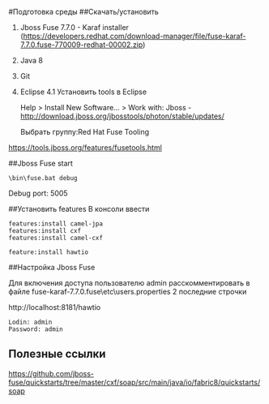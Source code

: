 #Подготовка среды
##Скачать/установить
1. Jboss Fuse 7.7.0 - Karaf installer (https://developers.redhat.com/download-manager/file/fuse-karaf-7.7.0.fuse-770009-redhat-00002.zip)
2. Java 8
3. Git
4. Eclipse
4.1 Установить tools в Eclipse
    
    Help > Install New Software… > Work with: Jboss - http://download.jboss.org/jbosstools/photon/stable/updates/
    
    Выбрать группу:Red Hat Fuse Tooling	


https://tools.jboss.org/features/fusetools.html

##Jboss Fuse start

    \bin\fuse.bat debug
    
Debug port: 5005

##Установить features
В консоли ввести

    features:install camel-jpa
    features:install cxf
    features:install camel-cxf

    feature:install hawtio

##Настройка Jboss Fuse

Для включения доступа пользователю admin расскомментировать в файле fuse-karaf-7.7.0.fuse\etc\users.properties 
2 последние строчки

http://localhost:8181/hawtio

    Lodin: admin
    Password: admin
    


## Полезные ссылки 
https://github.com/jboss-fuse/quickstarts/tree/master/cxf/soap/src/main/java/io/fabric8/quickstarts/soap